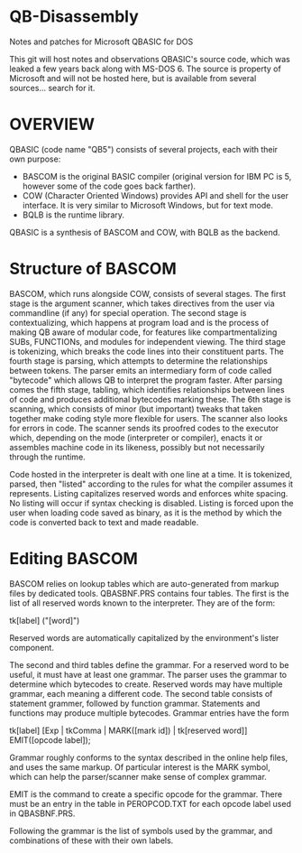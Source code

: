 # QB-Disassembly
Notes and patches for Microsoft QBASIC for DOS


This git will host notes and observations QBASIC's source code, which was leaked a few years back along with MS-DOS 6. The source is property of Microsoft and will not be hosted here, but is available from several sources... search for it.


# OVERVIEW

QBASIC (code name "QB5") consists of several projects, each with their own purpose:
- BASCOM is the original BASIC compiler (original version for IBM PC is 5, however some of the code goes back farther).
- COW (Character Oriented Windows) provides API and shell for the user interface. It is very similar to Microsoft Windows, but for text mode.
- BQLB is the runtime library.

QBASIC is a synthesis of BASCOM and COW, with BQLB as the backend.


# Structure of BASCOM

BASCOM, which runs alongside COW, consists of several stages. The first stage is the argument scanner, which takes directives from the user via commandline (if any) for special operation. The second stage is contextualizing, which happens at program load and is the process of making QB aware of modular code, for features like compartmentalizing SUBs, FUNCTIONs, and modules for independent viewing. The third stage is tokenizing, which breaks the code lines into their constituent parts. The fourth stage is parsing, which attempts to determine the relationships between tokens. The parser emits an intermediary form of code called "bytecode" which allows QB to interpret the program faster. After parsing comes the fifth stage, tabling, which identifies relationships between lines of code and produces additional bytecodes marking these. The 6th stage is scanning, which consists of minor (but important) tweaks that taken together make coding style more flexible for users. The scanner also looks for errors in code. The scanner sends its proofred codes to the executor which, depending on the mode (interpreter or compiler), enacts it or assembles machine code in its likeness, possibly but not necessarily through the runtime.

Code hosted in the interpreter is dealt with one line at a time. It is tokenized, parsed, then "listed" according to the rules for what the compiler assumes it represents. Listing capitalizes reserved words and enforces white spacing. No listing will occur if syntax checking is disabled. Listing is forced upon the user when loading code saved as binary, as it is the method by which the code is converted back to text and made readable.

# Editing BASCOM

BASCOM relies on lookup tables which are auto-generated from markup files by dedicated tools. QBASBNF.PRS contains four tables. The first is the list of all reserved words known to the interpreter. They are of the form:

tk[label] ("[word]")

Reserved words are automatically capitalized by the environment's lister component.

The second and third tables define the grammar. For a reserved word to be useful, it must have at least one grammar. The parser uses the grammar to determine which bytecodes to create. Reserved words may have multiple grammar, each meaning a different code. The second table consists of statement grammer, followed by function grammar. Statements and functions may produce multiple bytecodes. Grammar entries have the form

tk[label] [Exp | tkComma | MARK([mark id]) | tk[reserved word]] EMIT([opcode label]);

Grammar roughly conforms to the syntax described in the online help files, and uses the same markup. Of particular interest is the MARK symbol, which can help the parser/scanner make sense of complex grammar.

EMIT is the command to create a specific opcode for the grammar. There must be an entry in the table in PEROPCOD.TXT for each opcode label used in QBASBNF.PRS.

Following the grammar is the list of symbols used by the grammar, and combinations of these with their own labels.





